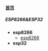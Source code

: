 
#### [首页](?file=home-首页)

##### ESP8266&ESP32
- **esp8266**
    - [esp8266](?file=001-ESP8266&ESP32/001-esp8266/001-esp8266 "esp8266")
- **esp32**
